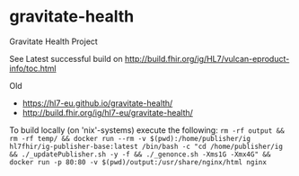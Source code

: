 # gravitate-health
Gravitate Health Project

See Latest successful build on http://build.fhir.org/ig/HL7/vulcan-eproduct-info/toc.html

Old
- https://hl7-eu.github.io/gravitate-health/
- http://build.fhir.org/ig/hl7-eu/gravitate-health/


To build locally (on 'nix'-systems) execute the following: `rm -rf output && rm -rf temp/ && docker run --rm -v $(pwd):/home/publisher/ig hl7fhir/ig-publisher-base:latest /bin/bash -c "cd /home/publisher/ig && ./_updatePublisher.sh -y -f && ./_genonce.sh -Xms1G -Xmx4G" && docker run -p 80:80 -v $(pwd)/output:/usr/share/nginx/html nginx`

